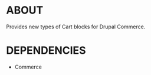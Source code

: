 ABOUT
=====

Provides new types of Cart blocks for Drupal Commerce.

DEPENDENCIES
============

- Commerce
